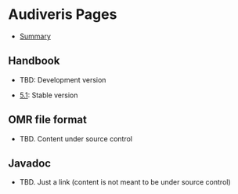 ---
---
# Audiveris Pages

- [Summary](./SUMMARY.md)

## Handbook

- TBD: Development version

- [5.1](index-5.1.md): Stable version

## OMR file format
- TBD. Content under source control

## Javadoc
- TBD. Just a link (content is not meant to be under source control)

